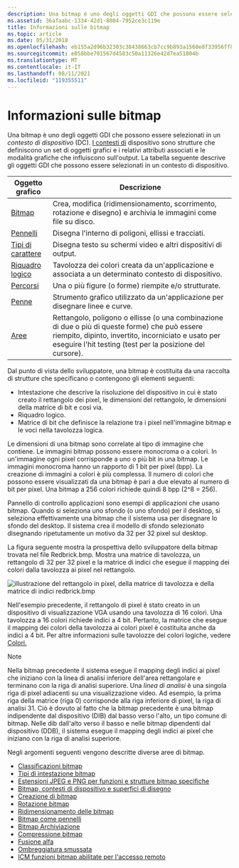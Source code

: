 ```yaml
---
description: Una bitmap è uno degli oggetti GDI che possono essere selezionati in un contesto di dispositivo (DC).
ms.assetid: 36afaabc-1334-42d1-8004-7952ce3c119e
title: Informazioni sulle bitmap
ms.topic: article
ms.date: 05/31/2018
ms.openlocfilehash: eb155a2d96b32303c38438663cb7cc9b893a1560e8f33956ff894d309f055010
ms.sourcegitcommit: e858bbe701567d4583c50a11326e42d7ea51804b
ms.translationtype: MT
ms.contentlocale: it-IT
ms.lasthandoff: 08/11/2021
ms.locfileid: "119355511"
---
```

# <a name="about-bitmaps"></a>Informazioni sulle bitmap

Una bitmap è uno degli oggetti GDI che possono essere selezionati in un *contesto di dispositivo* (DC). [I contesti di](device-contexts.md) dispositivo sono strutture che definiscono un set di oggetti grafici e i relativi attributi associati e le modalità grafiche che influiscono sull'output. La tabella seguente descrive gli oggetti GDI che possono essere selezionati in un contesto di dispositivo.



| Oggetto grafico                         | Descrizione                                                                                                                                                                                          |
|----------------------------------------|------------------------------------------------------------------------------------------------------------------------------------------------------------------------------------------------------|
| [Bitmap](bitmaps.md)                 | Crea, modifica (ridimensionamento, scorrimento, rotazione e disegno) e archivia le immagini come file su disco.                                                                                                       |
| [Pennelli](brushes.md)                 | Disegna l'interno di poligoni, ellissi e tracciati.                                                                                                                                                |
| [Tipi di carattere](fonts-and-text.md)            | Disegna testo su schermi video e altri dispositivi di output.                                                                                                                                               |
| [Riquadro logico](logical-palette.md) | Tavolozza dei colori creata da un'applicazione e associata a un determinato contesto di dispositivo.                                                                                                                |
| [Percorsi](paths.md)                     | Una o più figure (o forme) riempite e/o strutturate.                                                                                                                                     |
| [Penne](pens.md)                       | Strumento grafico utilizzato da un'applicazione per disegnare linee e curve.                                                                                                                                   |
| [Aree](regions.md)                 | Rettangolo, poligono o ellisse (o una combinazione di due o più di queste forme) che può essere riempito, dipinto, invertito, incorniciato e usato per eseguire l'hit testing (test per la posizione del cursore). |



 

Dal punto di vista dello sviluppatore, una bitmap è costituita da una raccolta di strutture che specificano o contengono gli elementi seguenti:

-   Intestazione che descrive la risoluzione del dispositivo in cui è stato creato il rettangolo dei pixel, le dimensioni del rettangolo, le dimensioni della matrice di bit e così via.
-   Riquadro logico.
-   Matrice di bit che definisce la relazione tra i pixel nell'immagine bitmap e le voci nella tavolozza logica.

Le dimensioni di una bitmap sono correlate al tipo di immagine che contiene. Le immagini bitmap possono essere monocroma o a colori. In un'immagine ogni pixel corrisponde a uno o più bit in una bitmap. Le immagini monocroma hanno un rapporto di 1 bit per pixel (bpp). La creazione di immagini a colori è più complessa. Il numero di colori che possono essere visualizzati da una bitmap è pari a due elevato al numero di bit per pixel. Una bitmap a 256 colori richiede quindi 8 bpp (2^8 = 256).

Pannello di controllo applicazioni sono esempi di applicazioni che usano bitmap. Quando si seleziona uno sfondo (o uno sfondo) per il desktop, si seleziona effettivamente una bitmap che il sistema usa per disegnare lo sfondo del desktop. Il sistema crea il modello di sfondo selezionato disegnando ripetutamente un motivo da 32 per 32 pixel sul desktop.

La figura seguente mostra la prospettiva dello sviluppatore della bitmap trovata nel file Redbrick.bmp. Mostra una matrice di tavolozza, un rettangolo di 32 per 32 pixel e la matrice di indici che esegue il mapping dei colori dalla tavolozza ai pixel nel rettangolo.

![illustrazione del rettangolo in pixel, della matrice di tavolozza e della matrice di indici redbrick.bmp](images/csbmp-01.png)

Nell'esempio precedente, il rettangolo di pixel è stato creato in un dispositivo di visualizzazione VGA usando una tavolozza di 16 colori. Una tavolozza a 16 colori richiede indici a 4 bit. Pertanto, la matrice che esegue il mapping dei colori della tavolozza ai colori pixel è costituita anche da indici a 4 bit. Per altre informazioni sulle tavolozze dei colori logiche, vedere [Colori.](colors.md)

> [!Note]
>
> Nella bitmap precedente il sistema esegue il mapping degli indici ai pixel che iniziano con la linea di analisi inferiore dell'area rettangolare e terminano con la riga di analisi superiore. Una *linea di analisi* è una singola riga di pixel adiacenti su una visualizzazione video. Ad esempio, la prima riga della matrice (riga 0) corrisponde alla riga inferiore di pixel, la riga di analisi 31. Ciò è dovuto al fatto che la bitmap precedente è una bitmap indipendente dal dispositivo (DIB) dal basso verso l'alto, un tipo comune di bitmap. Nelle dib dall'alto verso il basso e nelle bitmap dipendenti dal dispositivo (DDB), il sistema esegue il mapping degli indici ai pixel che iniziano con la riga di analisi superiore.

 

Negli argomenti seguenti vengono descritte diverse aree di bitmap.

-   [Classificazioni bitmap](bitmap-classifications.md)
-   [Tipi di intestazione bitmap](bitmap-header-types.md)
-   [Estensioni JPEG e PNG per funzioni e strutture bitmap specifiche](jpeg-and-png-extensions-for-specific-bitmap-functions-and-structures.md)
-   [Bitmap, contesti di dispositivo e superfici di disegno](bitmaps--device-contexts--and-drawing-surfaces.md)
-   [Creazione di bitmap](bitmap-creation.md)
-   [Rotazione bitmap](bitmap-rotation.md)
-   [Ridimensionamento delle bitmap](bitmap-scaling.md)
-   [Bitmap come pennelli](bitmaps-as-brushes.md)
-   [Bitmap Archiviazione](bitmap-storage.md)
-   [Compressione bitmap](bitmap-compression.md)
-   [Fusione alfa](alpha-blending.md)
-   [Ombreggiatura smussata](smooth-shading.md)
-   [ICM funzioni bitmap abilitate per l'accesso remoto](icm-enabled-bitmap-functions.md)

 

 



